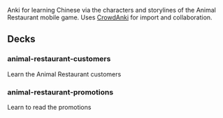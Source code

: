 Anki for learning Chinese via the characters and storylines of the Animal Restaurant mobile game. Uses [CrowdAnki](https://github.com/Stvad/CrowdAnki) for import and collaboration.

## Decks

### animal-restaurant-customers
Learn the Animal Restaurant customers

### animal-restaurant-promotions
Learn to read the promotions
